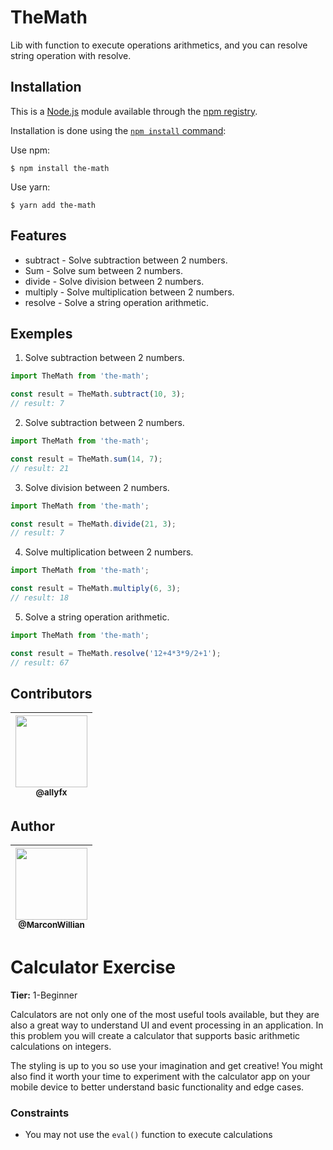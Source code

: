 # TheMath
Lib with function to execute operations arithmetics, and you can resolve string operation with resolve.

## Installation

This is a [Node.js](https://nodejs.org/en/) module available through the
[npm registry](https://www.npmjs.com/package/the-math).

Installation is done using the
[`npm install` command](https://docs.npmjs.com/getting-started/installing-npm-packages-locally):

Use npm:
```
$ npm install the-math
```

Use yarn:
```
$ yarn add the-math
```

## Features

- subtract  - Solve subtraction between 2 numbers.
- Sum       - Solve sum between 2 numbers.
- divide    - Solve division between 2 numbers.
- multiply  - Solve multiplication between 2 numbers.
- resolve   - Solve a string operation arithmetic.

## Exemples

1. Solve subtraction between 2 numbers.
```typescript
import TheMath from 'the-math';

const result = TheMath.subtract(10, 3);
// result: 7
```

2. Solve subtraction between 2 numbers.
```typescript
import TheMath from 'the-math';

const result = TheMath.sum(14, 7);
// result: 21
```

3. Solve division between 2 numbers.
```typescript
import TheMath from 'the-math';

const result = TheMath.divide(21, 3);
// result: 7
```

4. Solve multiplication between 2 numbers.
```typescript
import TheMath from 'the-math';

const result = TheMath.multiply(6, 3);
// result: 18
```

5. Solve a string operation arithmetic.
```typescript
import TheMath from 'the-math';

const result = TheMath.resolve('12+4*3*9/2+1');
// result: 67
```

## Contributors

| [<img src="https://github.com/allyfx.png" width=115><br><sub>@allyfx</sub>](https://github.com/allyfx) |
| :---: |

## Author

| [<img src="https://github.com/MarconWillian.png" width=115><br><sub>@MarconWillian</sub>](https://github.com/MarconWillian) |
| :---: |


# Calculator Exercise

**Tier:** 1-Beginner

Calculators are not only one of the most useful tools available, but they are
also a great way to understand UI and event processing in an application. In
this problem you will create a calculator that supports basic arithmetic
calculations on integers.

The styling is up to you so use your imagination and get creative! You might
also find it worth your time to experiment with the calculator app on your
mobile device to better understand basic functionality and edge cases.

### Constraints

- You may not use the `eval()` function to execute calculations
